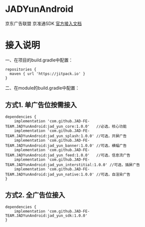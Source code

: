 # JADYunAndroid
京东广告联盟 京准通SDK [官方接入文档](https://help-sdk-doc.jd.com/ansdkDoc/)


# 接入说明

一、在项目的build.gradle中配置：

```
repositories {
  maven { url 'https://jitpack.io' }      
}
```


二、在module的build.gradle中配置：
## 方式1. 单广告位按需接入 

```
dependencies {
    implementation 'com.github.JAD-FE-TEAM.JADYunAndroid:jad_yun_core:1.0.0'   //必选，核心功能
    implementation 'com.github.JAD-FE-TEAM.JADYunAndroid:jad_yun_splash:1.0.0' //可选，开屏广告
    implementation 'com.github.JAD-FE-TEAM.JADYunAndroid:jad_yun_banner:1.0.0' //可选，横幅广告
    implementation 'com.github.JAD-FE-TEAM.JADYunAndroid:jad_yun_feed:1.0.0'   //可选，信息流广告
    implementation 'com.github.JAD-FE-TEAM.JADYunAndroid:jad_yun_interstitial:1.0.0' //可选，插屏广告
    implementation 'com.github.JAD-FE-TEAM.JADYunAndroid:jad_yun_native:1.0.0' //可选，自渲染广告
}
```

## 方式2. 全广告位接入
```
dependencies {
    implementation 'com.github.JAD-FE-TEAM.JADYunAndroid:jad_yun_sdk:1.0.0'
}
```